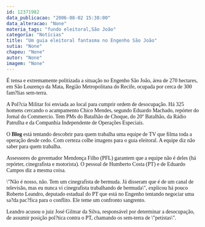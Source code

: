```yaml
---
id: 12371982
data_publicacao: "2006-08-02 15:38:00"
data_alteracao: "None"
materia_tags: "fundo eleitoral,São João"
categoria: "Notícias"
title: "Um guia eleitoral fantasma no Engenho São João"
sutia: "None"
chapeu: "None"
autor: "None"
imagem: "None"
---
```

<p><P><FONT face=Verdana>É&nbsp;tensa e extremamente politizada a situação no Engenho São João, área de 270 hectares, em São Lourenço da Mata, Região Metropolitana do Recife, ocupada por cerca de 300 fam?lias sem-terra.</FONT></P></p>
<p><P><FONT face=Verdana>A Pol?cia Militar foi enviada ao local para cumprir ordem de desocupação. Há 325 homens cercando o acampamento Chico Mendes, segundo Eduardo Machado, repórter do Jornal do Commercio. Tem PMs do Batalhão de Choque, do 20º Batalhão, da Rádio Patrulha e da Companhia Independente de Operações Especiais.</FONT></P></p>
<p><P><FONT face=Verdana>O <STRONG>Blog</STRONG> está tentando descobrir para quem trabalha uma equipe de TV que filma toda a operação desde cedo. Com certeza colhe imagens para o guia eleitoral. A equipe diz&nbsp;não saber para quem trabalha.&nbsp;</FONT></P></p>
<p><P><FONT face=Verdana>Assessores do governador Mendonça Filho (PFL) garantem que a equipe não é deles (há repórter, cinegrafista e motorista). O pessoal de Humberto Costa (PT) e de Eduardo Campos diz a mesma coisa.</FONT></P></p>
<p><P><FONT face=Verdana>\"Não é nosso, não. Tem um cinegrafista de bermuda. Já disseram que é de um canal de televisão, mas eu nunca vi cinegrafista trabalhando de bermuda\", explicou há pouco Roberto Leandro, deputado estadual do PT que está no Engenho tentando negociar uma sa?da pac?fica para o conflito. Ele teme um confronto sangrento.</FONT></P></p>
<p><P><FONT face=Verdana>Leandro acusou o juiz José Gilmar da Silva, responsável por determinar a desocupação, de assumir posição pol?tica contra o PT, chamando os sem-terra de \"petistas\".</FONT></P> </p>
